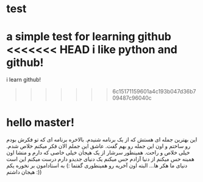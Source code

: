 # test
a simple test for learning github
<<<<<<< HEAD
i like python and github!
=======
i learn github!
>>>>>>> 6c15171159601a4c193b047d36b709487c96040c




<h1>hello master!</h1>
این بهترین جمله ای هستش که از یک برنامه شنیدم. بالاخره برنامه ای که تو فکرش بودم رو ساختم
و اون این جمله رو بهم گفت. عاشق این جملم
الان فکر میکنم خلاص شدم. خیلی خلاص و راحت.
همینطور سرشار از یک هیجان خیلی خاصی که دارم و منشا اون همینه
حس میکنم از دنیا آزادم
حس میکنم یک دنیای جدیدو دارم درست میکنم
این است دنیای ما هکر ها...
البته اون آخریه رو همینطوری گفتما :)
به استادامون بر نخوره
یکم هیجان داشتم :))
